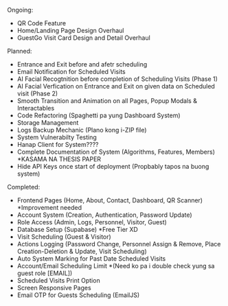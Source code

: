 Ongoing:
 - QR Code Feature
 - Home/Landing Page Design Overhaul
 - GuestGo Visit Card Design and Detail Overhaul

Planned:
 - Entrance and Exit before and afetr scheduling
 - Email Notification for Scheduled Visits
 - AI Facial Recogtnition before completion of Scheduling Visits (Phase 1)
 - AI Facial Verfication on Entrance and Exit on given data on Scheduled visit (Phase 2)
 - Smooth Transition and Animation on all Pages, Popup Modals & Interactables
 - Code Refactoring (Spaghetti pa yung Dashboard System)
 - Storage Management
 - Logs Backup Mechanic (Plano kong i-ZIP file)
 - System Vulnerabilty Testing
 - Hanap Client for System????
 - Complete Documentation of System (Algorithms, Features, Members) *KASAMA NA THESIS PAPER
 - Hide API Keys once start of deployment (Propbably tapos na buong system)

Completed:
 - Frontend Pages (Home, About, Contact, Dashboard, QR Scanner) *Improvement needed
 - Account System (Creation, Authentication, Password Update)
 - Role Access (Admin, Logs, Personnel, Visitor, Guest)
 - Database Setup (Supabase) *Free Tier XD
 - Visit Scheduling (Guest & Visitor)
 - Actions Logging (Password Change, Personnel Assign & Remove, Place Creation-Deletion & Update, Visit Scheduling)
 - Auto System Marking for Past Date Scheduled Visits
 - Account/Email Scheduling Limit *(Need ko pa i double check yung sa guest role [EMAIL])
 - Scheduled Visits Print Option
 - Screen Responsive Pages
 - Email OTP for Guests Scheduling (EmailJS)
